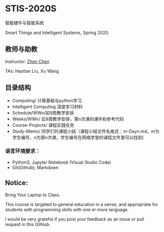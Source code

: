# STIS-2020S

智能硬件与智能系统

Smart Things and Intelligent Systems, Spring 2020.  

## 教师与助教

Instructor: [Zhen Chen](http://www.icenter.tsinghua.edu.cn/faculty/chenzhen/)  

TAs: Haotian Liu, Xu Wang

## 目录结构

- Computing/ 计算基础与python学习
- Intelligent Computing 深度学习材料
- Schedule/WWn/前9周教学安排
- Weeks/WWn/   后9周教学安排，第n次课的课件和参考代码
- Course-Projects/ 课程实践任务
- Study-Memo/ 同学们的课程小结（课程小结文件名格式：m-Dayn.md，m为学生编号，n为第n次课，学生编号在网络学堂的课程文件里可以找到)


### 语言环境要求：

- Python3, Jupyter Notebook (Visual Studio Code)
- Git(Github), Markdown

## Notice:

Bring Your Laptop to Class. 

This course is targeted to general education in a sense, and appropriate for students with programming skills with one or more language.

I would be very grateful if you post your feedback as an issue or pull request in this GitHub.



